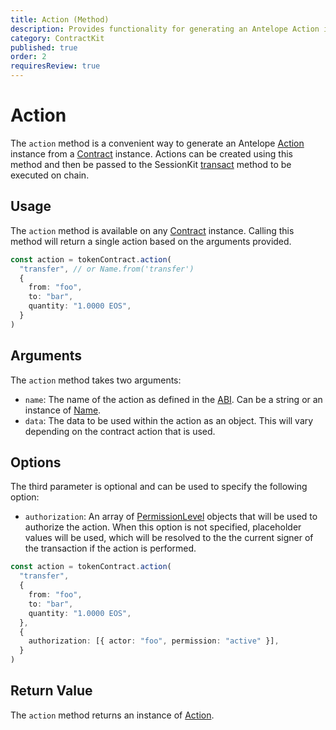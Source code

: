 ```yaml
---
title: Action (Method)
description: Provides functionality for generating an Antelope Action instance from a Contract instance.
category: ContractKit
published: true
order: 2
requiresReview: true
---
```


# Action

The `action` method is a convenient way to generate an Antelope [Action](/docs/antelope/action) instance from a [Contract](/docs/contract-kit/contract) instance. Actions can be created using this method and then be passed to the SessionKit [transact](/docs/session-kit/transact) method to be executed on chain.

## Usage

The `action` method is available on any [Contract](/docs/contract-kit/contract) instance. Calling this method will return a single action based on the arguments provided.

```typescript
const action = tokenContract.action(
  "transfer", // or Name.from('transfer')
  {
    from: "foo",
    to: "bar",
    quantity: "1.0000 EOS",
  }
)
```

## Arguments

The `action` method takes two arguments:

- `name`: The name of the action as defined in the [ABI](#). Can be a string or an instance of [Name](/docs/antelope/name).
- `data`: The data to be used within the action as an object. This will vary depending on the contract action that is used.

## Options

The third parameter is optional and can be used to specify the following option:

- `authorization`: An array of [PermissionLevel](docs/antelope/permission-level) objects that will be used to authorize the action. When this option is not specified, placeholder values will be used, which will be resolved to the the current signer of the transaction if the action is performed.

```typescript
const action = tokenContract.action(
  "transfer",
  {
    from: "foo",
    to: "bar",
    quantity: "1.0000 EOS",
  },
  {
    authorization: [{ actor: "foo", permission: "active" }],
  }
)
```

## Return Value

The `action` method returns an instance of [Action](/docs/antelope/action).
